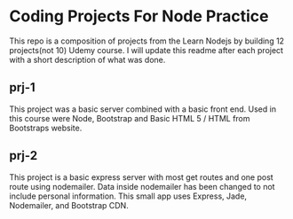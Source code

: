 Coding Projects For Node Practice
======

This repo is a composition of projects from the Learn Nodejs by building 12 projects(not 10) Udemy course. I will update this readme after each project with a short description of what was done.

## prj-1
This project was a basic server combined with a basic front end. Used in this course were Node, Bootstrap and Basic HTML 5 / HTML from Bootstraps website.

## prj-2
This project is a basic express server with most get routes and one post route using nodemailer. Data inside nodemailer has been changed to not include personal information. This small app uses Express, Jade, Nodemailer, and Bootstrap CDN. 
